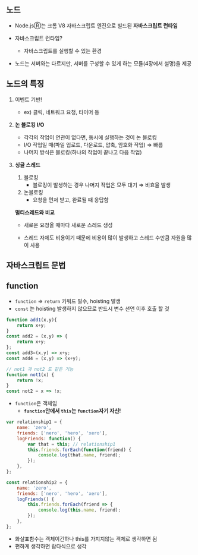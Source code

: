 ## 노드

- Node.jsⓇ는 크롬 V8 자바스크립트 엔진으로 빌드된 **자바스크립트 런타임**

- 자바스크립트 런타임?

  - 자바스크립트를 실행할 수 있는 환경

- 노드는 서버와는 다르지만, 서버를 구성할 수 있게 하는 모듈(4장에서 설명)을 제공

  



## 노드의 특징

1. 이벤트 기반!
   - ex) 클릭, 네트워크 요청, 타이머 등

2. **논 블로킹 I/O**
   - 각각의 작업이 연관이 없다면, 동시에 실행하는 것이 논 블로킹
   - I/O 작업일 때(파일 업로드, 다운로드, 압축, 암호화 작업) ⇒ 빠름
   - 나머지 방식은 블로킹(하나의 작업이 끝나고 다음 작업)

3. **싱글 스레드**

   1. 블로킹
      - 블로킹이 발생하는 경우 나머지 작업은 모두 대기 ⇒ 비효율 발생
   2. 논블로킹
      - 요청을 먼저 받고, 완료될 때 응답함

   

   **멀티스레드와 비교**

   - 새로운 요청올 때마다 새로운 스레드 생성

   - 스레드 자체도 비용이기 때문에 비용이 많이 발생하고 스레드 수만큼 자원을 많이 사용





## 자바스크립트 문법

## function

- `function` ⇒ `return` 키워드 필수, hoisting 발생
- `const` 는 hoisting 발생하지 않으므로 반드시 변수 선언 이후 호출 할 것

``` javascript
function add1(x,y){
    return x+y;
}
const add2 = (x,y) => {
    return x+y;
};
const add3=(x,y) => x+y;
const add4 = (x,y) => (x+y);

// not1 과 not2 도 같은 기능
function not1(x) {
    return !x;
}
const not2 = x => !x;
```



- `function`은 객체임
  - **`function`안에서 `this`는 `function`자기 자신!**

``` javascript
var relationship1 = {
    name: 'zero',
    friends: ['nero', 'hero', 'xero'],
    logFriends: function() {
        var that = this; // relationship1
        this.friends.forEach(function(friend) {
            console.log(that.name, friend);
        });
    },
};

const relationship2 = {
    name: 'zero',
    friends: ['nero', 'hero', 'xero'],
    logFriends() {
        this.friends.forEach(friend => {
            console.log(this.name, friend);
        });
    },
};
```



- 화살표함수는 객체이긴하나  this를 가지지않는 객체로 생각하면 됨
- 편하게 생각하면 람다식으로 생각